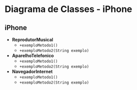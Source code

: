 # Diagrama de Classes - iPhone

## iPhone
- **ReprodutorMusical**
  - `+exemploMetodo1()`
  - `+exemploMetodo2(String exemplo)`
- **AparelhoTelefonico**
  - `+exemploMetodo1()`
  - `+exemploMetodo2(String exemplo)`
- **NavegadorInternet**
  - `+exemploMetodo1()`
  - `+exemploMetodo2(String exemplo)`
